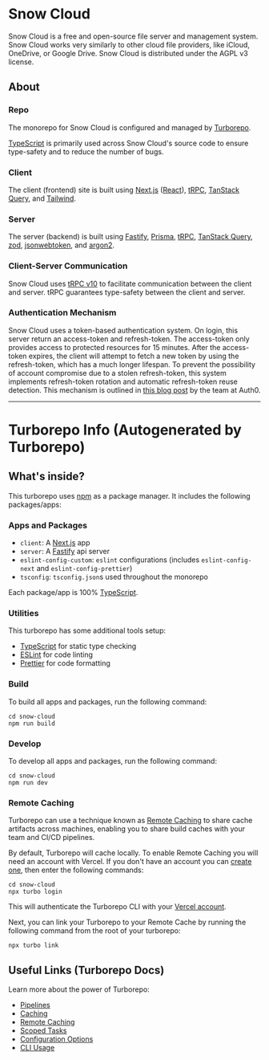 # Snow Cloud

Snow Cloud is a free and open-source file server and management system. Snow Cloud works very similarly to other cloud file providers, like iCloud, OneDrive, or Google Drive. Snow Cloud is distributed under the AGPL v3 license.

## About

### Repo
The monorepo for Snow Cloud is configured and managed by [Turborepo](https://turborepo.org/).

[TypeScript](https://www.typescriptlang.org/) is primarily used across Snow Cloud's source code to ensure type-safety and to reduce the number of bugs.

### Client
The client (frontend) site is built using [Next.js](https://nextjs.org) ([React](https://reactjs.org/)), [tRPC](https://trpc.io/docs/v10/), [TanStack Query](https://tanstack.com/query/v4), and [Tailwind](https://tailwindcss.com/). 

### Server
The server (backend) is built using [Fastify](https://www.fastify.io/), [Prisma](https://www.prisma.io/), [tRPC](https://trpc.io/docs/v10/), [TanStack Query](https://tanstack.com/query/v4), [zod](https://www.npmjs.com/package/zod), [jsonwebtoken](https://www.npmjs.com/package/jsonwebtoken), and [argon2](https://www.npmjs.com/package/argon2). 

### Client-Server Communication
Snow Cloud uses [tRPC v10](https://trpc.io/docs/v10/) to facilitate communication between the client and server. tRPC guarantees type-safety between the client and server.

### Authentication Mechanism

Snow Cloud uses a token-based authentication system. On login, this server return an access-token and refresh-token. The access-token only provides access to protected resources for 15 minutes. After the access-token expires, the client will attempt to fetch a new token by using the refresh-token, which has a much longer lifespan. To prevent the possibility of account compromise due to a stolen refresh-token, this system implements refresh-token rotation and automatic refresh-token reuse detection. This mechanism is outlined in [this blog post](https://auth0.com/blog/refresh-tokens-what-are-they-and-when-to-use-them/) by the team at Auth0.

***

# Turborepo Info (Autogenerated by Turborepo)

## What's inside?

This turborepo uses [npm](https://www.npmjs.com/) as a package manager. It includes the following packages/apps:

### Apps and Packages

- `client`: A [Next.js](https://nextjs.org) app
- `server`: A [Fastify](https://www.fastify.io/) api server
- `eslint-config-custom`: `eslint` configurations (includes `eslint-config-next` and `eslint-config-prettier`)
- `tsconfig`: `tsconfig.json`s used throughout the monorepo

Each package/app is 100% [TypeScript](https://www.typescriptlang.org/).

### Utilities

This turborepo has some additional tools setup:

- [TypeScript](https://www.typescriptlang.org/) for static type checking
- [ESLint](https://eslint.org/) for code linting
- [Prettier](https://prettier.io) for code formatting

### Build

To build all apps and packages, run the following command:

```
cd snow-cloud
npm run build
```

### Develop

To develop all apps and packages, run the following command:

```
cd snow-cloud
npm run dev
```

### Remote Caching

Turborepo can use a technique known as [Remote Caching](https://turborepo.org/docs/core-concepts/remote-caching) to share cache artifacts across machines, enabling you to share build caches with your team and CI/CD pipelines.

By default, Turborepo will cache locally. To enable Remote Caching you will need an account with Vercel. If you don't have an account you can [create one](https://vercel.com/signup), then enter the following commands:

```
cd snow-cloud
npx turbo login
```

This will authenticate the Turborepo CLI with your [Vercel account](https://vercel.com/docs/concepts/personal-accounts/overview).

Next, you can link your Turborepo to your Remote Cache by running the following command from the root of your turborepo:

```
npx turbo link
```

## Useful Links (Turborepo Docs)

Learn more about the power of Turborepo:

- [Pipelines](https://turborepo.org/docs/core-concepts/pipelines)
- [Caching](https://turborepo.org/docs/core-concepts/caching)
- [Remote Caching](https://turborepo.org/docs/core-concepts/remote-caching)
- [Scoped Tasks](https://turborepo.org/docs/core-concepts/scopes)
- [Configuration Options](https://turborepo.org/docs/reference/configuration)
- [CLI Usage](https://turborepo.org/docs/reference/command-line-reference)
